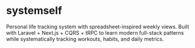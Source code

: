 # systemself
Personal life tracking system with spreadsheet-inspired weekly views. Built with Laravel + Next.js + CQRS + tRPC to learn modern full-stack patterns while systematically tracking workouts, habits, and daily metrics.
